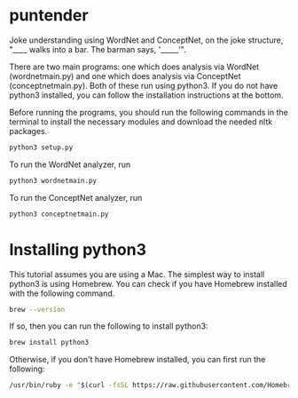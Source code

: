 # puntender
Joke understanding using WordNet and ConceptNet, on the joke structure, "____ walks into a bar. The barman says, '_____'".

There are two main programs: one which does analysis via WordNet (wordnetmain.py) and one which does analysis via ConceptNet (conceptnetmain.py). Both of these run using python3. If you do not have python3 installed, you can follow the installation instructions at the bottom.

Before running the programs, you should run the following commands in the terminal to install the necessary modules and download the needed nltk packages. 
```bash
python3 setup.py
```
To run the WordNet analyzer, run
```bash
python3 wordnetmain.py
```
To run the ConceptNet analyzer, run
```bash
python3 conceptnetmain.py
```

# Installing python3
This tutorial assumes you are using a Mac. The simplest way to install python3 is using Homebrew. You can check if you have Homebrew installed with the following command.
```bash
brew --version
```
If so, then you can run the following to install python3:
```bash
brew install python3
```
Otherwise, if you don't have Homebrew installed, you can first run the following:
```bash
/usr/bin/ruby -e "$(curl -fsSL https://raw.githubusercontent.com/Homebrew/install/master/install)"
```
